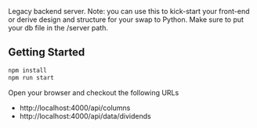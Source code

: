 Legacy backend server. Note: you can use this to kick-start your front-end or derive design and structure for your swap to Python. Make sure to put your db file in the /server path.

## Getting Started

```sh
npm install
npm run start
```

Open your browser and checkout the following URLs
* http://localhost:4000/api/columns
* http://localhost:4000/api/data/dividends
